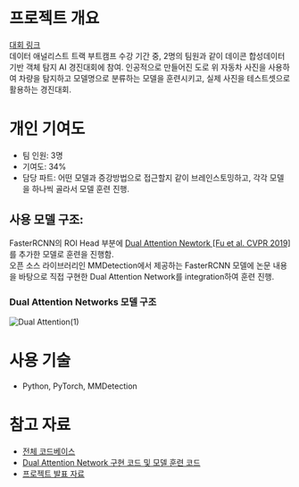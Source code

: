 
# 프로젝트 개요
[대회 링크](https://dacon.io/competitions/official/236107/overview/description)<br>
데이터 애널리스트 트랙 부트캠프 수강 기간 중, 2명의 팀원과 같이 데이콘 합성데이터 기반 객체 탐지 AI 경진대회에 참여. 인공적으로 만들어진 도로 위 자동차 사진을 사용하여 차량을 탐지하고 모델명으로 분류하는 모델을 훈련시키고, 실제 사진을 테스트셋으로 활용하는 경진대회.

# 개인 기여도
- 팀 인원: 3명
- 기여도: 34%
- 담당 파트: 어떤 모델과 증강방법으로 접근할지 같이 브레인스토밍하고, 각각 모델을 하나씩 골라서 모델 훈련 진행.<br>

## 사용 모델 구조:
FasterRCNN의 ROI Head 부분에 [Dual Attention Newtork [Fu et al. CVPR 2019]](https://openaccess.thecvf.com/content_CVPR_2019/papers/Fu_Dual_Attention_Network_for_Scene_Segmentation_CVPR_2019_paper.pdf)를 추가한 모델로 훈련을 진행함.<br>
오픈 소스 라이브러리인 MMDetection에서 제공하는 FasterRCNN 모델에 논문 내용을 바탕으로 직접 구현한 Dual Attention Network를 integration하여 훈련 진행.<br>
### Dual Attention Networks 모델 구조
![Dual Attention(1)](https://github.com/jsh318900/jsh318900/assets/22267053/65dd0e48-e2b4-4fb8-8e7b-497695113d38)

# 사용 기술
- Python, PyTorch, MMDetection

# 참고 자료
- [전체 코드베이스](https://github.com/jsh318900/mini_project_4_team_1)
- [Dual Attention Network 구현 코드 및 모델 훈련 코드](https://nbviewer.org/gist/jsh318900/3b4f6bcb62c46ba1351a6f8aa32d9a4f)
- [프로젝트 발표 자료](https://github.com/jsh318900/mini_project_4_team_1/blob/main/%EB%AF%B8%EB%8B%88%ED%94%84%EB%A1%9C%EC%A0%9D%ED%8A%B8%204%20%ED%8C%80%201%20%EB%B0%9C%ED%91%9C%EC%9E%90%EB%A3%8C%20.pdf)
